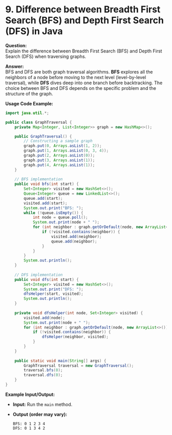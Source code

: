 

# 9. Difference between Breadth First Search (BFS) and Depth First Search (DFS) in Java

**Question:**  
Explain the difference between Breadth First Search (BFS) and Depth First Search (DFS) when traversing graphs.

**Answer:**  
BFS and DFS are both graph traversal algorithms. **BFS** explores all the neighbors of a node before moving to the next level (level-by-level traversal), while **DFS** dives deep into one branch before backtracking. The choice between BFS and DFS depends on the specific problem and the structure of the graph.

**Usage Code Example:**
```java
import java.util.*;

public class GraphTraversal {
    private Map<Integer, List<Integer>> graph = new HashMap<>();

    public GraphTraversal() {
        // Constructing a sample graph
        graph.put(0, Arrays.asList(1, 2));
        graph.put(1, Arrays.asList(0, 3, 4));
        graph.put(2, Arrays.asList(0));
        graph.put(3, Arrays.asList(1));
        graph.put(4, Arrays.asList(1));
    }
    
    // BFS implementation
    public void bfs(int start) {
        Set<Integer> visited = new HashSet<>();
        Queue<Integer> queue = new LinkedList<>();
        queue.add(start);
        visited.add(start);
        System.out.print("BFS: ");
        while (!queue.isEmpty()) {
            int node = queue.poll();
            System.out.print(node + " ");
            for (int neighbor : graph.getOrDefault(node, new ArrayList<>())) {
                if (!visited.contains(neighbor)) {
                    visited.add(neighbor);
                    queue.add(neighbor);
                }
            }
        }
        System.out.println();
    }
    
    // DFS implementation
    public void dfs(int start) {
        Set<Integer> visited = new HashSet<>();
        System.out.print("DFS: ");
        dfsHelper(start, visited);
        System.out.println();
    }
    
    private void dfsHelper(int node, Set<Integer> visited) {
        visited.add(node);
        System.out.print(node + " ");
        for (int neighbor : graph.getOrDefault(node, new ArrayList<>())) {
            if (!visited.contains(neighbor)) {
                dfsHelper(neighbor, visited);
            }
        }
    }
    
    public static void main(String[] args) {
        GraphTraversal traversal = new GraphTraversal();
        traversal.bfs(0);
        traversal.dfs(0);
    }
}
````

**Example Input/Output:**

- **Input:** Run the `main` method.
- **Output (order may vary):**
    
    ```
    BFS: 0 1 2 3 4 
    DFS: 0 1 3 4 2 
    ```